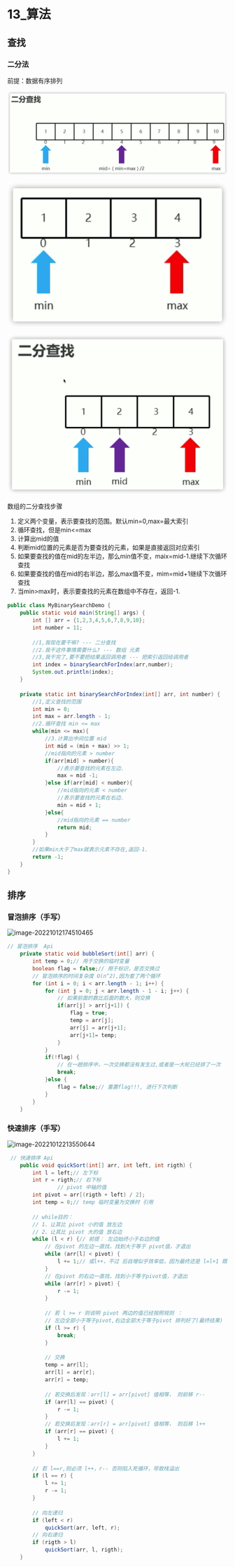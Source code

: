 # 13_算法

## 查找

### 二分法

前提：数据有序排列

![image-20221121170510037](Pic/image-20221121170510037.png)

![image-20221121170529522](Pic/image-20221121170529522.png)

![image-20221121170604801](Pic/image-20221121170604801.png)

数组的二分查找步骤

1. 定义两个变量，表示要查找的范围。默认min=0,max=最大索引
2. 循环查找，但是min<=max
3. 计算出mid的值
4. 判断mid位置的元素是否为要查找的元素，如果是直接返回对应索引
5. 如果要查找的值在mid的左半边，那么min值不变，maⅸ=mid-1.继续下次循环查找
6. 如果要查找的值在mid的右半边，那么max值不变，mim=mid+1继续下次循环查找
7. 当min>max时，表示要查找的元素在数组中不存在，返回-1.

```java
public class MyBinarySearchDemo {
    public static void main(String[] args) {
        int [] arr = {1,2,3,4,5,6,7,8,9,10};
        int number = 11;

        //1,我现在要干嘛? --- 二分查找
        //2.我干这件事情需要什么? --- 数组 元素
        //3,我干完了,要不要把结果返回调用者 --- 把索引返回给调用者
        int index = binarySearchForIndex(arr,number);
        System.out.println(index);
    }

    private static int binarySearchForIndex(int[] arr, int number) {
        //1,定义查找的范围
        int min = 0;
        int max = arr.length - 1;
        //2.循环查找 min <= max
        while(min <= max){
            //3.计算出中间位置 mid
            int mid = (min + max) >> 1;
            //mid指向的元素 > number
            if(arr[mid] > number){
                //表示要查找的元素在左边.
                max = mid -1;
            }else if(arr[mid] < number){
                //mid指向的元素 < number
                //表示要查找的元素在右边.
                min = mid + 1;
            }else{
                //mid指向的元素 == number
                return mid;
            }
        }
        //如果min大于了max就表示元素不存在,返回-1.
        return -1;
    }
}
```

## 排序

### 冒泡排序（手写）

![image-20221012174510465](/Users/kaixin/Library/Application%20Support/typora-user-images/image-20221012174510465.png)

```java
// 冒泡排序  Api
    private static void bubbleSort(int[] arr) {
        int temp = 0;// 用于交换的临时变量 
        boolean flag = false;// 用于标识，是否交换过 
        // 冒泡排序的时间复杂度 O(n^2),因为套了两个循环
        for (int i = 0; i < arr.length - 1; i++) {
            for (int j = 0; j < arr.length - 1 - i; j++) {
                // 如果前面的数比后面的数大，则交换
                if(arr[j] > arr[j+1]) {
                    flag = true;
                    temp = arr[j];
                    arr[j] = arr[j+1];
                    arr[j+1]= temp;
                }
            }
            if(!flag) {
                // 在一趟排序中，一次交换都没有发生过,或者是一大轮已经排了一次
                break;
            }else {
                flag = false;// 重置flag!!!, 进行下次判断
            }
        }
    }
```

### 快速排序（手写）

![image-20221012213550644](/Users/kaixin/Library/Application%20Support/typora-user-images/image-20221012213550644.png)

```java
 // 快速排序 Api
    public void quickSort(int[] arr, int left, int rigth) {
        int l = left;// 左下标
        int r = rigth;// 右下标
				// pivot 中轴的值
        int pivot = arr[(rigth + left) / 2];
        int temp = 0;// temp 临时变量为交换时 引用

        // while目的：
        // 1、让其比 pivot 小的值 放左边
        // 2、让其比 pivot 大的值 放右边
        while (l < r) {// 前提： 左边始终小于右边的值
            // 在pivot 的左边一直找，找到大于等于 pivot值，才退出
            while (arr[l] < pivot) {
                l += 1;// 或l++，不过 后自增似乎效率低，因为最终还是 l=l+1 既 l+=1
            }
            // 在pivot 的右边一直找，找到小于等于pivot值，才退出
            while (arr[r] > pivot) {
                r -= 1;
            }

            // 若 l >= r 则说明 pivot 两边的值已经按照规则 ：
            // 左边全部小于等于pivot,右边全部大于等于pivot 排列好了(最终结果)
            if (l >= r) {
                break;
            }

            // 交换
            temp = arr[l];
            arr[l] = arr[r];
            arr[r] = temp;

            // 若交换后发现：arr[l] = arr[pivot] 值相等， 则前移 r--
            if (arr[l] == pivot) {
                r -= 1;
            }
            // 若交换后发现：arr[r] = arr[pivot] 值相等， 则后移 l++
            if (arr[r] == pivot) {
                l += 1;
            }
        }

        // 若 l==r,则必须 l++，r-- 否则陷入死循环，导致栈溢出
        if (l == r) {
            l += 1;
            r -= 1;
        }

        // 向左递归
        if (left < r)
            quickSort(arr, left, r);
        // 向右递归
        if (rigth > l)
            quickSort(arr, l, rigth);
    }
```